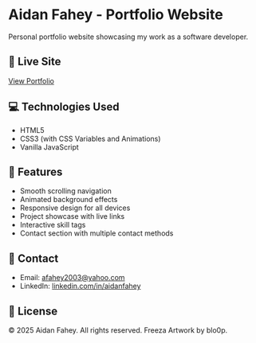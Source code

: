 # Aidan Fahey - Portfolio Website

Personal portfolio website showcasing my work as a software developer.

## 🚀 Live Site
[View Portfolio](http://afahey03.com/)

## 💻 Technologies Used
- HTML5
- CSS3 (with CSS Variables and Animations)
- Vanilla JavaScript

## 🎨 Features
- Smooth scrolling navigation
- Animated background effects
- Responsive design for all devices
- Project showcase with live links
- Interactive skill tags
- Contact section with multiple contact methods

## 📧 Contact
- Email: afahey2003@yahoo.com
- LinkedIn: [linkedin.com/in/aidanfahey](https://linkedin.com/in/aidanfahey)

## 📄 License

© 2025 Aidan Fahey. All rights reserved.
Freeza Artwork by blo0p.


